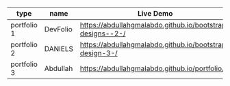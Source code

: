  
  | type  | name  | Live Demo  |
|----------|----------|----------|
| portfolio 1| DevFolio | https://abdullahgmalabdo.github.io/bootstrap-designs--2-/|
| portfolio 2| DANIELS  | https://abdullahgmalabdo.github.io/bootstrap-design-3-/|
| portfolio 3| Abdullah | https://abdullahgmalabdo.github.io/portfolio/|


